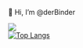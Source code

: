 👋 Hi, I’m @derBinder
<!---
- 👀 I’m interested in ...
- 🌱 I’m currently learning ...
- 💞️ I’m looking to collaborate on ...
- 📫 How to reach me ...
--->

<!---
derBinder/derBinder is a ✨ special ✨ repository because its `README.md` (this file) appears on your GitHub profile.
You can click the Preview link to take a look at your changes.
--->

![](https://komarev.com/ghpvc/?username=derBinder)   
[![Top Langs](https://github-readme-stats.vercel.app/api/top-langs/?username=derBinder)](https://github.com/anuraghazra/github-readme-stats)
